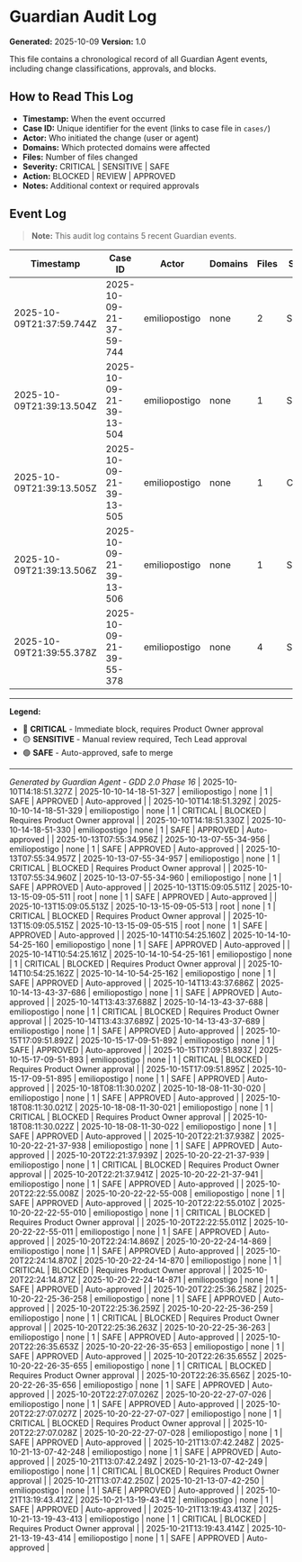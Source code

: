 # Guardian Audit Log

**Generated:** 2025-10-09
**Version:** 1.0

This file contains a chronological record of all Guardian Agent events, including change classifications, approvals, and blocks.

## How to Read This Log

- **Timestamp:** When the event occurred
- **Case ID:** Unique identifier for the event (links to case file in `cases/`)
- **Actor:** Who initiated the change (user or agent)
- **Domains:** Which protected domains were affected
- **Files:** Number of files changed
- **Severity:** CRITICAL | SENSITIVE | SAFE
- **Action:** BLOCKED | REVIEW | APPROVED
- **Notes:** Additional context or required approvals

## Event Log

> **Note:** This audit log contains 5 recent Guardian events.

| Timestamp | Case ID | Actor | Domains | Files | Severity | Action | Notes |
|-----------|---------|-------|---------|-------|----------|--------|-------|
| 2025-10-09T21:37:59.744Z | 2025-10-09-21-37-59-744 | emiliopostigo | none | 2 | SAFE | APPROVED | Auto-approved |
| 2025-10-09T21:39:13.504Z | 2025-10-09-21-39-13-504 | emiliopostigo | none | 1 | SAFE | APPROVED | Auto-approved |
| 2025-10-09T21:39:13.505Z | 2025-10-09-21-39-13-505 | emiliopostigo | none | 1 | CRITICAL | BLOCKED | Requires Product Owner approval |
| 2025-10-09T21:39:13.506Z | 2025-10-09-21-39-13-506 | emiliopostigo | none | 1 | SAFE | APPROVED | Auto-approved |
| 2025-10-09T21:39:55.378Z | 2025-10-09-21-39-55-378 | emiliopostigo | none | 4 | SAFE | APPROVED | Auto-approved |

---

**Legend:**

- 🔴 **CRITICAL** - Immediate block, requires Product Owner approval
- 🟡 **SENSITIVE** - Manual review required, Tech Lead approval
- 🟢 **SAFE** - Auto-approved, safe to merge

---

*Generated by Guardian Agent - GDD 2.0 Phase 16*
| 2025-10-10T14:18:51.327Z | 2025-10-10-14-18-51-327 | emiliopostigo | none | 1 | SAFE | APPROVED | Auto-approved |
| 2025-10-10T14:18:51.329Z | 2025-10-10-14-18-51-329 | emiliopostigo | none | 1 | CRITICAL | BLOCKED | Requires Product Owner approval |
| 2025-10-10T14:18:51.330Z | 2025-10-10-14-18-51-330 | emiliopostigo | none | 1 | SAFE | APPROVED | Auto-approved |
| 2025-10-13T07:55:34.956Z | 2025-10-13-07-55-34-956 | emiliopostigo | none | 1 | SAFE | APPROVED | Auto-approved |
| 2025-10-13T07:55:34.957Z | 2025-10-13-07-55-34-957 | emiliopostigo | none | 1 | CRITICAL | BLOCKED | Requires Product Owner approval |
| 2025-10-13T07:55:34.960Z | 2025-10-13-07-55-34-960 | emiliopostigo | none | 1 | SAFE | APPROVED | Auto-approved |
| 2025-10-13T15:09:05.511Z | 2025-10-13-15-09-05-511 | root | none | 1 | SAFE | APPROVED | Auto-approved |
| 2025-10-13T15:09:05.513Z | 2025-10-13-15-09-05-513 | root | none | 1 | CRITICAL | BLOCKED | Requires Product Owner approval |
| 2025-10-13T15:09:05.515Z | 2025-10-13-15-09-05-515 | root | none | 1 | SAFE | APPROVED | Auto-approved |
| 2025-10-14T10:54:25.160Z | 2025-10-14-10-54-25-160 | emiliopostigo | none | 1 | SAFE | APPROVED | Auto-approved |
| 2025-10-14T10:54:25.161Z | 2025-10-14-10-54-25-161 | emiliopostigo | none | 1 | CRITICAL | BLOCKED | Requires Product Owner approval |
| 2025-10-14T10:54:25.162Z | 2025-10-14-10-54-25-162 | emiliopostigo | none | 1 | SAFE | APPROVED | Auto-approved |
| 2025-10-14T13:43:37.686Z | 2025-10-14-13-43-37-686 | emiliopostigo | none | 1 | SAFE | APPROVED | Auto-approved |
| 2025-10-14T13:43:37.688Z | 2025-10-14-13-43-37-688 | emiliopostigo | none | 1 | CRITICAL | BLOCKED | Requires Product Owner approval |
| 2025-10-14T13:43:37.689Z | 2025-10-14-13-43-37-689 | emiliopostigo | none | 1 | SAFE | APPROVED | Auto-approved |
| 2025-10-15T17:09:51.892Z | 2025-10-15-17-09-51-892 | emiliopostigo | none | 1 | SAFE | APPROVED | Auto-approved |
| 2025-10-15T17:09:51.893Z | 2025-10-15-17-09-51-893 | emiliopostigo | none | 1 | CRITICAL | BLOCKED | Requires Product Owner approval |
| 2025-10-15T17:09:51.895Z | 2025-10-15-17-09-51-895 | emiliopostigo | none | 1 | SAFE | APPROVED | Auto-approved |
| 2025-10-18T08:11:30.020Z | 2025-10-18-08-11-30-020 | emiliopostigo | none | 1 | SAFE | APPROVED | Auto-approved |
| 2025-10-18T08:11:30.021Z | 2025-10-18-08-11-30-021 | emiliopostigo | none | 1 | CRITICAL | BLOCKED | Requires Product Owner approval |
| 2025-10-18T08:11:30.022Z | 2025-10-18-08-11-30-022 | emiliopostigo | none | 1 | SAFE | APPROVED | Auto-approved |
| 2025-10-20T22:21:37.938Z | 2025-10-20-22-21-37-938 | emiliopostigo | none | 1 | SAFE | APPROVED | Auto-approved |
| 2025-10-20T22:21:37.939Z | 2025-10-20-22-21-37-939 | emiliopostigo | none | 1 | CRITICAL | BLOCKED | Requires Product Owner approval |
| 2025-10-20T22:21:37.941Z | 2025-10-20-22-21-37-941 | emiliopostigo | none | 1 | SAFE | APPROVED | Auto-approved |
| 2025-10-20T22:22:55.008Z | 2025-10-20-22-22-55-008 | emiliopostigo | none | 1 | SAFE | APPROVED | Auto-approved |
| 2025-10-20T22:22:55.010Z | 2025-10-20-22-22-55-010 | emiliopostigo | none | 1 | CRITICAL | BLOCKED | Requires Product Owner approval |
| 2025-10-20T22:22:55.011Z | 2025-10-20-22-22-55-011 | emiliopostigo | none | 1 | SAFE | APPROVED | Auto-approved |
| 2025-10-20T22:24:14.869Z | 2025-10-20-22-24-14-869 | emiliopostigo | none | 1 | SAFE | APPROVED | Auto-approved |
| 2025-10-20T22:24:14.870Z | 2025-10-20-22-24-14-870 | emiliopostigo | none | 1 | CRITICAL | BLOCKED | Requires Product Owner approval |
| 2025-10-20T22:24:14.871Z | 2025-10-20-22-24-14-871 | emiliopostigo | none | 1 | SAFE | APPROVED | Auto-approved |
| 2025-10-20T22:25:36.258Z | 2025-10-20-22-25-36-258 | emiliopostigo | none | 1 | SAFE | APPROVED | Auto-approved |
| 2025-10-20T22:25:36.259Z | 2025-10-20-22-25-36-259 | emiliopostigo | none | 1 | CRITICAL | BLOCKED | Requires Product Owner approval |
| 2025-10-20T22:25:36.263Z | 2025-10-20-22-25-36-263 | emiliopostigo | none | 1 | SAFE | APPROVED | Auto-approved |
| 2025-10-20T22:26:35.653Z | 2025-10-20-22-26-35-653 | emiliopostigo | none | 1 | SAFE | APPROVED | Auto-approved |
| 2025-10-20T22:26:35.655Z | 2025-10-20-22-26-35-655 | emiliopostigo | none | 1 | CRITICAL | BLOCKED | Requires Product Owner approval |
| 2025-10-20T22:26:35.656Z | 2025-10-20-22-26-35-656 | emiliopostigo | none | 1 | SAFE | APPROVED | Auto-approved |
| 2025-10-20T22:27:07.026Z | 2025-10-20-22-27-07-026 | emiliopostigo | none | 1 | SAFE | APPROVED | Auto-approved |
| 2025-10-20T22:27:07.027Z | 2025-10-20-22-27-07-027 | emiliopostigo | none | 1 | CRITICAL | BLOCKED | Requires Product Owner approval |
| 2025-10-20T22:27:07.028Z | 2025-10-20-22-27-07-028 | emiliopostigo | none | 1 | SAFE | APPROVED | Auto-approved |
| 2025-10-21T13:07:42.248Z | 2025-10-21-13-07-42-248 | emiliopostigo | none | 1 | SAFE | APPROVED | Auto-approved |
| 2025-10-21T13:07:42.249Z | 2025-10-21-13-07-42-249 | emiliopostigo | none | 1 | CRITICAL | BLOCKED | Requires Product Owner approval |
| 2025-10-21T13:07:42.250Z | 2025-10-21-13-07-42-250 | emiliopostigo | none | 1 | SAFE | APPROVED | Auto-approved |
| 2025-10-21T13:19:43.412Z | 2025-10-21-13-19-43-412 | emiliopostigo | none | 1 | SAFE | APPROVED | Auto-approved |
| 2025-10-21T13:19:43.413Z | 2025-10-21-13-19-43-413 | emiliopostigo | none | 1 | CRITICAL | BLOCKED | Requires Product Owner approval |
| 2025-10-21T13:19:43.414Z | 2025-10-21-13-19-43-414 | emiliopostigo | none | 1 | SAFE | APPROVED | Auto-approved |
